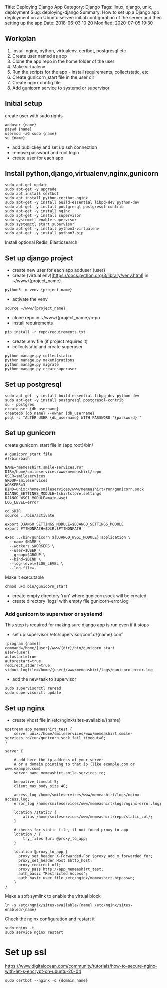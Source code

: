 Title: Deploying Django App
Category: Django
Tags: linux, django, unix, deployment
Slug: deploying-django
Summary: How to set up a Django app deployment on an Ubuntu server: initial configuration of the server and then setting up the app
Date: 2018-06-03 10:20
Modified: 2020-07-05 19:30

## Workplan
1. Install nginx, python, virtualenv, certbot, postgresql etc
2. Create user named as app
3. Clone the app repo in the home folder of the user
4. Make virtualenv
5. Run the scripts for the app - install requirements, collectstatic, etc
6. Create gunicorn_start file in the user dir
7. Create nginx config file
8. Add gunicorn service to systemd or supervisor

## Initial setup
create user with sudo rights
```shell
adduser {name}
paswd {name}
usermod -aG sudo {name}
su {name}
```
- add publickey and set up ssh connection
- remove password and root login
- create user for each app

## Install python,django,virtualenv,nginx,gunicorn
```shell
sudo apt-get update
sudo apt-get -y upgrade
sudo apt install certbot
sudo apt install python-certbot-nginx
sudo apt-get -y install build-essential libpq-dev python-dev
sudo apt-get -y install postgresql postgresql-contrib
sudo apt-get -y install nginx
sudo apt-get -y install supervisor
sudo systemctl enable supervisor
sudo systemctl start supervisor
sudo apt-get -y install python3-virtualenv
sudo apt-get -y install python3-pip
```
Install optional Redis, Elasticsearch

## Set up django project
- create new user for each app
adduser {user}
- create (virtual env)[https://docs.python.org/3/library/venv.html] in ~/www/{project_name}
```shell
python3 -m venv {project_name}
```
- activate the venv 
```shell
source ~/www/{project_name}
```
- clone repo in ~/www/{project_name}/repo
- install requirements
```shell
pip install -r repo/requirements.txt
```

- create .env file (if project requires it)
- collectstatic and create superuser

```shell
python manage.py collectstatic
python manage.py makemigrations
python manage.py migrate
python manage.py createsuperuser
```

## Set up postgresql
```shell
sudo apt-get -y install build-essential libpq-dev python-dev
sudo apt-get -y install postgresql postgresql-contrib
su - postgres
createuser {db_username}
createdb {db_name} --owner {db_username}
psql -c "ALTER USER {db_username} WITH PASSWORD '{password}'"
```


## Set up gunicorn
create gunicorn_start file in {app root}/bin/

```shell
# gunicorn_start file
#!/bin/bash

NAME="memeashirt.smile-services.ro"
DIR=/home/smileservices/www/memeashirt/repo
USER=smileservices
GROUP=smileservices
WORKERS=3
BIND=unix:/home/smileservices/www/memeashirt/run/gunicorn.sock
DJANGO_SETTINGS_MODULE=tshirtstore.settings
DJANGO_WSGI_MODULE=main.wsgi
LOG_LEVEL=error

cd $DIR
source ../bin/activate

export DJANGO_SETTINGS_MODULE=$DJANGO_SETTINGS_MODULE
export PYTHONPATH=$DIR:$PYTHONPATH

exec ../bin/gunicorn ${DJANGO_WSGI_MODULE}:application \
  --name $NAME \
  --workers $WORKERS \
  --user=$USER \
  --group=$GROUP \
  --bind=$BIND \
  --log-level=$LOG_LEVEL \
  --log-file=-
```

Make it executable

```shell
chmod u+x bin/gunicorn_start
```
- create empty directory 'run' where gunicorn.sock will be created
- create directory 'logs' with empty file gunicorn-error.log

### Add gunicorn to supervisor or systemd
This step is required for making sure django app is run even if it stops
- set up supervisor /etc/supervisor/conf.d/{name}.conf

```shell
[program:{name}]
command=/home/{user}/www/{dir}/bin/gunicorn_start
user={user}
autostart=true
autorestart=true
redirect_stderr=true
stdout_logfile=/home/{user}/www/memeashirt/logs/gunicorn-error.log
```

- add the new task to supervisor

```shell
sudo supervisorctl reread
sudo supervisorctl update
```

## Set up nginx
- create vhost file in /etc/nginx/sites-available/{name}

```shell
upstream app_memeashirt_test {                                                                    
    server unix:/home/smileservices/www/memeashirt.smile-services.ro/run/gunicorn.sock fail_timeout=0;
}                                                                                                 
                                                                                                  
server {                                                                                          
                                                                                                  
    # add here the ip address of your server                                                      
    # or a domain pointing to that ip (like example.com or www.example.com)                       
    server_name memeashirt.smile-services.ro;                                                     
                                                                                                  
    keepalive_timeout 5;                                                                          
    client_max_body_size 4G;                                                                      
                                                                                                  
    access_log /home/smileservices/www/memeashirt/logs/nginx-access.log;                          
    error_log /home/smileservices/www/memeashirt/logs/nginx-error.log;                            
                                                                                                  
    location /static/ {                                                                           
        alias /home/smileservices/www/memeashirt/repo/static_col/;                                
    }                                                                                             
                                                                                                  
    # checks for static file, if not found proxy to app                                           
    location / {                                                                                  
        try_files $uri @proxy_to_app;                                                             
    }                                                                                             
                                                                                                  
    location @proxy_to_app {                                                                      
      proxy_set_header X-Forwarded-For $proxy_add_x_forwarded_for;                                
      proxy_set_header Host $http_host;                                                           
      proxy_redirect off;                                                                         
      proxy_pass http://app_memeashirt_test;                                                      
      auth_basic "Restricted Access";                                                             
      auth_basic_user_file /etc/nginx/memeashirt.htpasswd;                                        
    }                                                                                             
}                                                                                                 
```

Make a soft symlink to enable the virtual block 
```shell
ln -s /etc/ngnix/sites-available/{name} /etc/nginx/sites-enabled/{name}
```

Check the nginx configuration and restart it
```shell
sudo nginx -t
sudo service nginx restart
```

# Set up ssl
https://www.digitalocean.com/community/tutorials/how-to-secure-nginx-with-let-s-encrypt-on-ubuntu-20-04
```shell
sudo certbot --nginx -d {domain name} 
```
